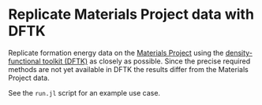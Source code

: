 # Replicate Materials Project data with DFTK

Replicate formation energy data on the [Materials Project](https://materialsproject.org/)
using the [density-functional toolkit (DFTK)](https://dftk.org/) as closely as possible.
Since the precise required methods are not yet available in DFTK the results differ from
the Materials Project data.

See the `run.jl` script for an example use case.
